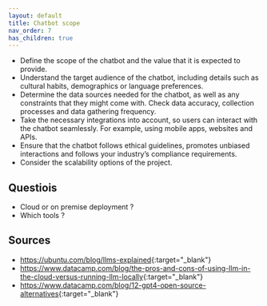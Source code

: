 ```yaml
---
layout: default
title: Chatbot scope
nav_order: 7
has_children: true
---
```


- Define the scope of the chatbot and the value that it is expected to provide.
- Understand the target audience of the chatbot, including details such as cultural habits, demographics or language preferences.
- Determine the data sources needed for the chatbot, as well as any constraints that they might come with. Check data accuracy, collection processes and data gathering frequency.
- Take the necessary integrations into account, so users can interact with the chatbot seamlessly. For example, using mobile apps, websites and APIs.
- Ensure that the chatbot follows ethical guidelines, promotes unbiased interactions and follows your industry’s compliance requirements.
- Consider the scalability options of the project.

## Questiois

- Cloud or on premise deployment ?
- Which tools ?

## Sources

- <https://ubuntu.com/blog/llms-explained>{:target="_blank"}
- <https://www.datacamp.com/blog/the-pros-and-cons-of-using-llm-in-the-cloud-versus-running-llm-locally>{:target="_blank"}
- <https://www.datacamp.com/blog/12-gpt4-open-source-alternatives>{:target="_blank"}